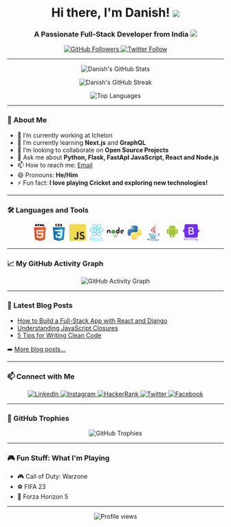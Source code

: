 <h1 align="center">
  Hi there, I'm Danish! <img src="https://media.giphy.com/media/hvRJCLFzcasrR4ia7z/giphy.gif" width="30px">
</h1>

<h3 align="center">
  A Passionate Full-Stack Developer from India <img src="https://media.giphy.com/media/l3vR85PnGsBwu1PFK/giphy.gif" width="30px">
</h3>

<p align="center">
  <a href="https://github.com/khand420?tab=followers">
    <img src="https://img.shields.io/github/followers/khand420?label=Followers&style=social" alt="GitHub Followers">
  </a>
  <a href="https://twitter.com/khan_d_">
    <img src="https://img.shields.io/twitter/follow/khan_d_?label=Follow&style=social" alt="Twitter Follow">
  </a>
</p>

---

<p align="center">
  <img src="https://github-readme-stats.vercel.app/api?username=khand420&show_icons=true&theme=radical" alt="Danish's GitHub Stats">
</p>

<p align="center">
  <img src="https://github-readme-streak-stats.herokuapp.com/?user=khand420&theme=radical" alt="Danish's GitHub Streak">
</p>

<p align="center">
  <img src="https://github-readme-stats.vercel.app/api/top-langs/?username=khand420&layout=compact&theme=radical" alt="Top Languages">
</p>

---

### 🚀 About Me

- 🔭 I’m currently working at Ichelon
- 🌱 I’m currently learning **Next.js** and **GraphQL**
- 👯 I’m looking to collaborate on **Open Source Projects**
- 💬 Ask me about **Python, Flask, FastApI JavaScript, React and Node.js**
- 📫 How to reach me: [Email](mailto:khand7661@gmail.com)
- 😄 Pronouns: **He/Him**
- ⚡ Fun fact: **I love playing Cricket and exploring new technologies!**

---

### 🛠️ Languages and Tools

<p align="center">
  <img src="https://raw.githubusercontent.com/devicons/devicon/master/icons/html5/html5-original-wordmark.svg" alt="HTML5" width="40" height="40"/> 
  <img src="https://raw.githubusercontent.com/devicons/devicon/master/icons/css3/css3-original-wordmark.svg" alt="CSS3" width="40" height="40"/> 
  <img src="https://raw.githubusercontent.com/devicons/devicon/master/icons/javascript/javascript-original.svg" alt="JavaScript" width="40" height="40"/> 
  <img src="https://raw.githubusercontent.com/devicons/devicon/master/icons/react/react-original-wordmark.svg" alt="React" width="40" height="40"/> 
  <img src="https://raw.githubusercontent.com/devicons/devicon/master/icons/nodejs/nodejs-original-wordmark.svg" alt="Node.js" width="40" height="40"/> 
  <img src="https://raw.githubusercontent.com/devicons/devicon/master/icons/python/python-original.svg" alt="Python" width="40" height="40"/> 
  <img src="https://raw.githubusercontent.com/devicons/devicon/master/icons/java/java-original.svg" alt="Java" width="40" height="40"/> 
  <img src="https://raw.githubusercontent.com/devicons/devicon/master/icons/android/android-original-wordmark.svg" alt="Android" width="40" height="40"/>
  <img src="https://raw.githubusercontent.com/devicons/devicon/master/icons/bootstrap/bootstrap-plain-wordmark.svg" alt="Bootstrap" width="40" height="40"/>
</p>

---

### 📈 My GitHub Activity Graph

<p align="center">
  <img src="https://activity-graph.herokuapp.com/graph?username=khand420&theme=react-dark" alt="GitHub Activity Graph">
</p>

---

### 📝 Latest Blog Posts

<!-- BLOG-POST-LIST:START -->
- [How to Build a Full-Stack App with React and Django](#)
- [Understanding JavaScript Closures](#)
- [5 Tips for Writing Clean Code](#)
<!-- BLOG-POST-LIST:END -->

➡️ [More blog posts...](http://code2hell.herokuapp.com/)

---

### 📫 Connect with Me

<p align="center">
  <a href="https://www.linkedin.com/in/danish-khan-5a4039184/" target="_blank">
    <img src="https://img.shields.io/badge/-Danish%20Khan-blue?style=flat&logo=Linkedin&logoColor=white" alt="LinkedIn">
  </a>
  <a href="https://www.instagram.com/khan_d_/" target="_blank">
    <img src="https://img.shields.io/badge/-@khan_d_-e4405f?style=flat&logo=Instagram&logoColor=white" alt="Instagram">
  </a>
  <a href="https://www.hackerrank.com/khand420" target="_blank">
    <img src="https://img.shields.io/badge/-khand420-2EC866?style=flat&logo=HackerRank&logoColor=white" alt="HackerRank">
  </a>
  <a href="https://twitter.com/khan_d_" target="_blank">
    <img src="https://img.shields.io/badge/-@khan_d_-1DA1F2?style=flat&logo=Twitter&logoColor=white" alt="Twitter">
  </a>
  <a href="https://www.facebook.com/profile.php?id=100005127307747" target="_blank">
    <img src="https://img.shields.io/badge/-Danish%20Khan-1877F2?style=flat&logo=Facebook&logoColor=white" alt="Facebook">
  </a>
</p>

---

### 🌟 GitHub Trophies

<p align="center">
  <img src="https://github-profile-trophy.vercel.app/?username=khand420&theme=algolia&no-frame=true&row=1&column=7" alt="GitHub Trophies">
</p>

---

### 🎮 Fun Stuff: What I'm Playing

- 🎮 Call of Duty: Warzone
- ⚽ FIFA 23
- 🚗 Forza Horizon 5

---

<p align="center">
  <img src="https://komarev.com/ghpvc/?username=khand420&style=for-the-badge" alt="Profile views">
</p>
